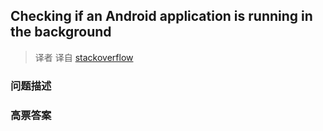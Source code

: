 ## Checking if an Android application is running in the background

> 译者 译自 [stackoverflow](http://stackoverflow.com/questions/3667022/checking-if-an-android-application-is-running-in-the-background) 

### 问题描述 

### 高票答案 

